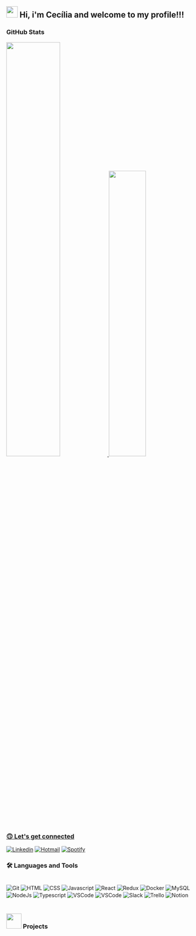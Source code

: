 ## <img src="https://media.giphy.com/media/WUlplcMpOCEmTGBtBW/giphy.gif" width="30"> Hi, i'm Cecília and welcome to my profile!!!
<!-- <br>

  <ul>
    <li>🌎 I'm from Brasilia/Brazil</li>
    <li>📚 I am currently studying full stack web development at Trybe</li>
    <li>🎧 I love cats, tv shows, movies, music, technology, food...</li>
  </ul> 
<br> -->

### GitHub Stats 
<div>

<!-- ![My github stats](https://github-readme-stats.vercel.app/api?username=cecilia-martins&show_icons=true&theme=graywhite&count_private=true&include_all_commits=true)
[![Top Langs](https://github-readme-stats.vercel.app/api/top-langs/?username=cecilia-martins&langs_count=9&layout=compact&theme=graywhite&count_private=true)](https://github.com/cecilia-martins/github-readme-stats) -->

<a href="https://github.com/cecilia-martins">
  <img width="53%" src="https://github-readme-stats.vercel.app/api?username=cecilia-martins&show_icons=true&theme=graywhite&count_private=true&include_all_commits=true"/>
  <img width="44%" src="https://github-readme-stats.vercel.app/api/top-langs/?username=cecilia-martins&langs_count=9&layout=compact&theme=graywhite&count_private=true"/>

</div>

### :upside_down_face: Let's get connected

<!-- [![Linkedin](https://img.shields.io/badge/LinkedIn-0077B5?style=for-the-badge&logo=linkedin&logoColor=white)](www.linkedin.com/in/cecília-martinss) -->

[![Linkedin](https://img.shields.io/badge/LinkedIn-0077B5?style=for-the-badge&logo=linkedin&logoColor=white)](https://www.linkedin.com/in/cecilia-martinss)
[![Hotmail](https://img.shields.io/badge/Microsoft_Outlook-0078D4?style=for-the-badge&logo=microsoft-outlook&logoColor=white&link=mailto:cecilia_lmartins@hotmail.com)](mailto:cecilia_lmartins@hotmail.com)
[![Spotify](https://img.shields.io/badge/Spotify-1ED760?&style=for-the-badge&logo=spotify&logoColor=white)](https://volt.fm/lmartins)
<!-- [![Facebook](https://img.shields.io/badge/Facebook-1877F2?style=for-the-badge&logo=facebook&logoColor=white)](https://www.facebook.com/CeciliaLiahMartins/)
[![Instagram](https://img.shields.io/badge/Instagram-E4405F?style=for-the-badge&logo=instagram&logoColor=white)](https://www.instagram.com/_lmartinssss/) -->
<!-- [![Spotify](https://img.shields.io/badge/Spotify-1ED760?&style=for-the-badge&logo=spotify&logoColor=white)](https://open.spotify.com/user/cecilia_lmartins) -->
<!-- [![Discord](https://img.shields.io/badge/Discord-7289DA?style=for-the-badge&logo=discord&logoColor=white)]() -->
<!-- [![Twitter](https://img.shields.io/badge/Twitter-1DA1F2?style=for-the-badge&logo=twitter&logoColor=white)]() -->

<!-- [![Youtube](https://img.shields.io/badge/YouTube-FF0000?style=for-the-badge&logo=youtube&logoColor=white)]() -->

<!-- [![TikTok](https://img.shields.io/badge/TikTok-000000?style=for-the-badge&logo=tiktok&logoColor=white)]() -->

### :hammer_and_wrench: Languages and Tools

<div style="display: inline_block"> <br/>

<img align="center" alt="Git" src="https://img.shields.io/badge/GIT-E44C30?style=for-the-badge&logo=git&logoColor=white" />
<img align="center" alt="HTML" src="https://img.shields.io/badge/HTML5-E34F26?style=for-the-badge&logo=html5&logoColor=white" />
<img align="center" alt="CSS" src="https://img.shields.io/badge/CSS3-1572B6?style=for-the-badge&logo=css3&logoColor=white" />
<img align="center" alt="Javascript" src="https://img.shields.io/badge/JavaScript-F7DF1E?style=for-the-badge&logo=javascript&logoColor=black" />
<img align="center" alt="React" src="https://img.shields.io/badge/React-20232A?style=for-the-badge&logo=react&logoColor=61DAFB" />
<img align="center" alt="Redux" src="https://img.shields.io/badge/Redux-593D88?style=for-the-badge&logo=redux&logoColor=white" />
<img align="center" alt="Docker" src="https://img.shields.io/badge/Docker-2CA5E0?style=for-the-badge&logo=docker&logoColor=white" />
<img align="center" alt="MySQL" src="https://img.shields.io/badge/MySQL-005C84?style=for-the-badge&logo=mysql&logoColor=white" />
<img align="center" alt="NodeJs" src="https://img.shields.io/badge/Node.js-339933?style=for-the-badge&logo=nodedotjs&logoColor=white" />
<img align="center" alt="Typescript" src="https://img.shields.io/badge/TypeScript-007ACC?style=for-the-badge&logo=typescript&logoColor=white" />
<!-- <img align="center" alt="SQLITE" src="https://img.shields.io/badge/SQLite-07405E?style=for-the-badge&logo=sqlite&logoColor=white" /> -->


<img align="center" alt="VSCode" src="https://img.shields.io/badge/Visual_Studio_Code-0078D4?style=for-the-badge&logo=visual%20studio%20code&logoColor=white" />
<img align="center" alt="VSCode" src="https://img.shields.io/badge/Discord-5865F2?style=for-the-badge&logo=discord&logoColor=white" />
<img align="center" alt="Slack" src="https://img.shields.io/badge/Slack-4A154B?style=for-the-badge&logo=slack&logoColor=white" />
<img align="center" alt="Trello" src="https://img.shields.io/badge/Trello-0052CC?style=for-the-badge&logo=trello&logoColor=white" />
<img align="center" alt="Notion" src="https://img.shields.io/badge/Notion-000000?style=for-the-badge&logo=notion&logoColor=white" />


</div><br/>

### <img src="https://media4.giphy.com/media/RIUgvgjw3D5Z1ZJSvv/200.webp?cid=ecf05e474o1dgujk3gggvb4u5pxfiqt956yb5vhqrqnacmwj&rid=200.webp&ct=s" width="40"> Projects

  <!-- <details>
    <summary>Bootcamp - Spread Fullstack Developer</summary>
     <a href="">nome do projeto</a> - HTML/CSS<br/>
     <a href="">nome do projeto</a> - Reactjs<br/>
     <a href="">nome do projeto</a> - Typescript<br/>
  </details> -->

<!-- [![]()]() -->


